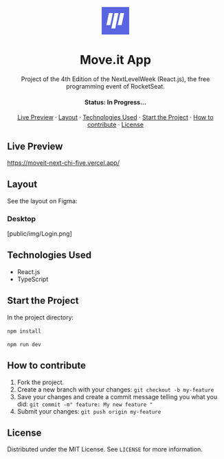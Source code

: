 <div align='center'><img src='public/favicon.png' alt='moveit logo'></div>

<h1 align='center'>Move.it App</h1>

<p align='center'>Project of the 4th Edition of the NextLevelWeek (React.js), the free programming event of RocketSeat.</p>

<h4 align='center'>Status: In Progress...</h4>

<p align='center'>
  <a href='#live-preview'>Live Preview</a> ·
  <a href='#layout'>Layout</a> ·
  <a href='#technologies-used'>Technologies Used</a> ·
  <a href='#start-the-project'>Start the Project</a> ·
  <a href='#how-to-contribute'>How to contribute</a> ·
  <a href='#license'>License</a>
</p>

## Live Preview

https://moveit-next-chi-five.vercel.app/

## Layout

See the layout on Figma: 

### Desktop

[public/img/Login.png]



## Technologies Used

- React.js
- TypeScript

## Start the Project

In the project directory:

`npm install`

`npm run dev`

## How to contribute

1. Fork the project.
2. Create a new branch with your changes: `git checkout -b my-feature`
3. Save your changes and create a commit message telling you what you did: `git commit -m" feature: My new feature "`
4. Submit your changes: `git push origin my-feature`

## License

Distributed under the MIT License. See `LICENSE` for more information.

